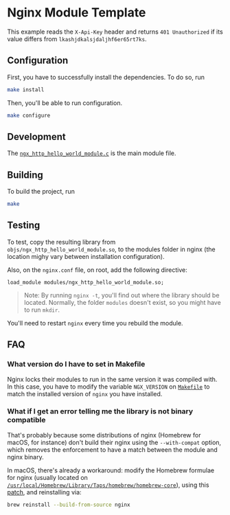 # Nginx Module Template

This example reads the `X-Api-Key` header and returns `401 Unauthorized` if its value differs from `lkashjdkalsjdaljhf6er65rt7ks`.

## Configuration

First, you have to successfully install the dependencies. To do so, run

```bash
make install
```

Then, you'll be able to run configuration.

```bash
make configure
```

## Development

The [`ngx_http_hello_world_module.c`](ngx_http_hello_world_module.c) is the main module file.

## Building

To build the project, run

```bash
make
```

## Testing

To test, copy the resulting library from `objs/ngx_http_hello_world_module.so`, to the modules folder in nginx (the location mighy vary between installation configuration).

Also, on the `nginx.conf` file, on root, add the following directive:

```nginx
load_module modules/ngx_http_hello_world_module.so;
```

> Note: By running `nginx -t`, you'll find out where the library should be located. Normally, the folder `modules` doesn't exist, so you might have to run `mkdir`.

You'll need to restart `nginx` every time you rebuild the module.

## FAQ

### What version do I have to set in Makefile

Nginx locks their modules to run in the same version it was compiled with. In this case, you have to modify the variable `NGX_VERSION` on [`Makefile`](Makefile) to match the installed version of `nginx` you have installed.

### What if I get an error telling me the library is not binary compatible

That's probably because some distributions of nginx (Homebrew for macOS, for instance) don't build their nginx using the `--with-compat` option, which removes the enforcement to have a match between the module and nginx binary.

In macOS, there's already a workaround: modify the Homebrew formulae for nginx (usually located on [`/usr/local/Homebrew/Library/Taps/homebrew/homebrew-core`](/usr/local/Homebrew/Library/Taps/homebrew/homebrew-core)), using this [patch](https://github.com/pandres95/homebrew-core/blob/master/Formula/nginx.rb), and reinstalling via:

```bash
brew reinstall --build-from-source nginx
```